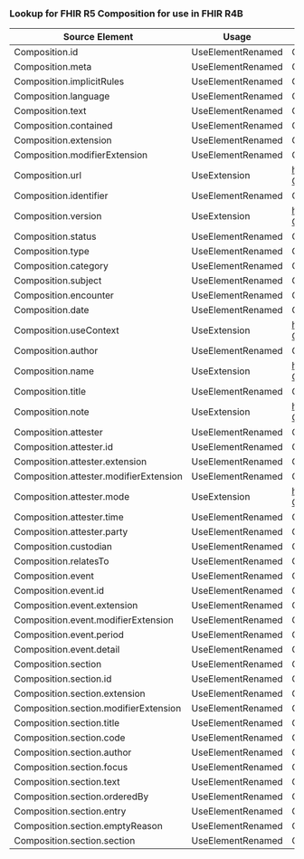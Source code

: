 ### Lookup for FHIR R5 Composition for use in FHIR R4B

| Source Element | Usage | Target |
| -------------- | ----- | ------ |
| Composition.id | UseElementRenamed | Composition.id |
| Composition.meta | UseElementRenamed | Composition.meta |
| Composition.implicitRules | UseElementRenamed | Composition.implicitRules |
| Composition.language | UseElementRenamed | Composition.language |
| Composition.text | UseElementRenamed | Composition.text |
| Composition.contained | UseElementRenamed | Composition.contained |
| Composition.extension | UseElementRenamed | Composition.extension |
| Composition.modifierExtension | UseElementRenamed | Composition.modifierExtension |
| Composition.url | UseExtension | http://hl7.org/fhir/5.0/StructureDefinition/extension-Composition.url |
| Composition.identifier | UseElementRenamed | Composition.identifier |
| Composition.version | UseExtension | http://hl7.org/fhir/5.0/StructureDefinition/extension-Composition.version |
| Composition.status | UseElementRenamed | Composition.status |
| Composition.type | UseElementRenamed | Composition.type |
| Composition.category | UseElementRenamed | Composition.category |
| Composition.subject | UseElementRenamed | Composition.subject |
| Composition.encounter | UseElementRenamed | Composition.encounter |
| Composition.date | UseElementRenamed | Composition.date |
| Composition.useContext | UseExtension | http://hl7.org/fhir/5.0/StructureDefinition/extension-Composition.useContext |
| Composition.author | UseElementRenamed | Composition.author |
| Composition.name | UseExtension | http://hl7.org/fhir/5.0/StructureDefinition/extension-Composition.name |
| Composition.title | UseElementRenamed | Composition.title |
| Composition.note | UseExtension | http://hl7.org/fhir/5.0/StructureDefinition/extension-Composition.note |
| Composition.attester | UseElementRenamed | Composition.attester |
| Composition.attester.id | UseElementRenamed | Composition.attester.id |
| Composition.attester.extension | UseElementRenamed | Composition.attester.extension |
| Composition.attester.modifierExtension | UseElementRenamed | Composition.attester.modifierExtension |
| Composition.attester.mode | UseExtension | http://hl7.org/fhir/5.0/StructureDefinition/extension-Composition.attester.mode |
| Composition.attester.time | UseElementRenamed | Composition.attester.time |
| Composition.attester.party | UseElementRenamed | Composition.attester.party |
| Composition.custodian | UseElementRenamed | Composition.custodian |
| Composition.relatesTo | UseElementRenamed | Composition.relatesTo |
| Composition.event | UseElementRenamed | Composition.event |
| Composition.event.id | UseElementRenamed | Composition.event.id |
| Composition.event.extension | UseElementRenamed | Composition.event.extension |
| Composition.event.modifierExtension | UseElementRenamed | Composition.event.modifierExtension |
| Composition.event.period | UseElementRenamed | Composition.event.period |
| Composition.event.detail | UseElementRenamed | Composition.event.detail |
| Composition.section | UseElementRenamed | Composition.section |
| Composition.section.id | UseElementRenamed | Composition.section.id |
| Composition.section.extension | UseElementRenamed | Composition.section.extension |
| Composition.section.modifierExtension | UseElementRenamed | Composition.section.modifierExtension |
| Composition.section.title | UseElementRenamed | Composition.section.title |
| Composition.section.code | UseElementRenamed | Composition.section.code |
| Composition.section.author | UseElementRenamed | Composition.section.author |
| Composition.section.focus | UseElementRenamed | Composition.section.focus |
| Composition.section.text | UseElementRenamed | Composition.section.text |
| Composition.section.orderedBy | UseElementRenamed | Composition.section.orderedBy |
| Composition.section.entry | UseElementRenamed | Composition.section.entry |
| Composition.section.emptyReason | UseElementRenamed | Composition.section.emptyReason |
| Composition.section.section | UseElementRenamed | Composition.section.section |
